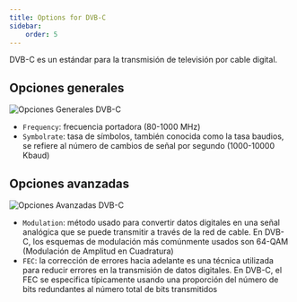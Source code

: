 ```yaml
---
title: Options for DVB-C
sidebar:
    order: 5
---
```


DVB-C es un estándar para la transmisión de televisión por cable digital.

## Opciones generales

![Opciones Generales DVB-C](https://cdn.cesbo.com/help/astra/receiving/dvb/c/general.png)

- `Frequency`: frecuencia portadora (80-1000 MHz)
- `Symbolrate`: tasa de símbolos, también conocida como la tasa baudios, se refiere al número de cambios de señal por segundo (1000-10000 Kbaud)

## Opciones avanzadas

![Opciones Avanzadas DVB-C](https://cdn.cesbo.com/help/astra/receiving/dvb/c/advanced.png)

- `Modulation`: método usado para convertir datos digitales en una señal analógica que se puede transmitir a través de la red de cable. En DVB-C, los esquemas de modulación más comúnmente usados son 64-QAM (Modulación de Amplitud en Cuadratura)
- `FEC`: la corrección de errores hacia adelante es una técnica utilizada para reducir errores en la transmisión de datos digitales. En DVB-C, el FEC se especifica típicamente usando una proporción del número de bits redundantes al número total de bits transmitidos
